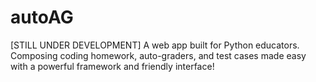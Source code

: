 # autoAG
[STILL UNDER DEVELOPMENT] A web app built for Python educators. Composing coding homework, auto-graders, and test cases made easy with a powerful framework and friendly interface!
